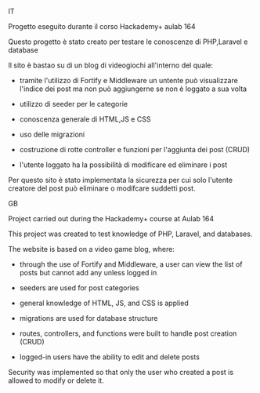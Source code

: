 IT

Progetto eseguito durante il corso Hackademy+ aulab 164

Questo progetto è stato creato per testare le conoscenze  di PHP,Laravel e database

Il sito è bastao su di un blog di videogiochi all'interno del quale:

- tramite l'utilizzo di Fortify e Middleware un untente può visualizzare l'indice dei post ma non può aggiungerne se non è loggato a sua volta

- utilizzo di seeder per le categorie

- conoscenza generale di HTML,JS e CSS

- uso delle migrazioni

- costruzione di rotte controller e funzioni per l'aggiunta dei post (CRUD)

- l'utente loggato ha la possibilità di modificare ed eliminare i post

Per questo sito è stato implementata la sicurezza per cui solo l'utente creatore del post può eliminare o modifcare suddetti post.

GB

Project carried out during the Hackademy+ course at Aulab 164

This project was created to test knowledge of PHP, Laravel, and databases.

The website is based on a video game blog, where:

- through the use of Fortify and Middleware, a user can view the list of posts but cannot add any unless logged in

- seeders are used for post categories

- general knowledge of HTML, JS, and CSS is applied

- migrations are used for database structure

- routes, controllers, and functions were built to handle post creation (CRUD)

- logged-in users have the ability to edit and delete posts

Security was implemented so that only the user who created a post is allowed to modify or delete it.
